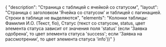 {
"description": "Страница с таблицей с ячейкой со статусом",
"layout": "Страница с заголовком 'Ячейка со статусом' и таблицей с пагинацией. Строки в таблице не выделяются",
"elements": "Колонки таблицы: Фамилия И.О. (Текст, fio), Статус (текст со статусом, status, цвет элемента статуса зависит от значения поля 'status' (если 'Заявка одобрена', то цвет элемента статуса 'success'; если 'Заявка на рассмотрении', то цвет элемента статуса 'info'))"
}